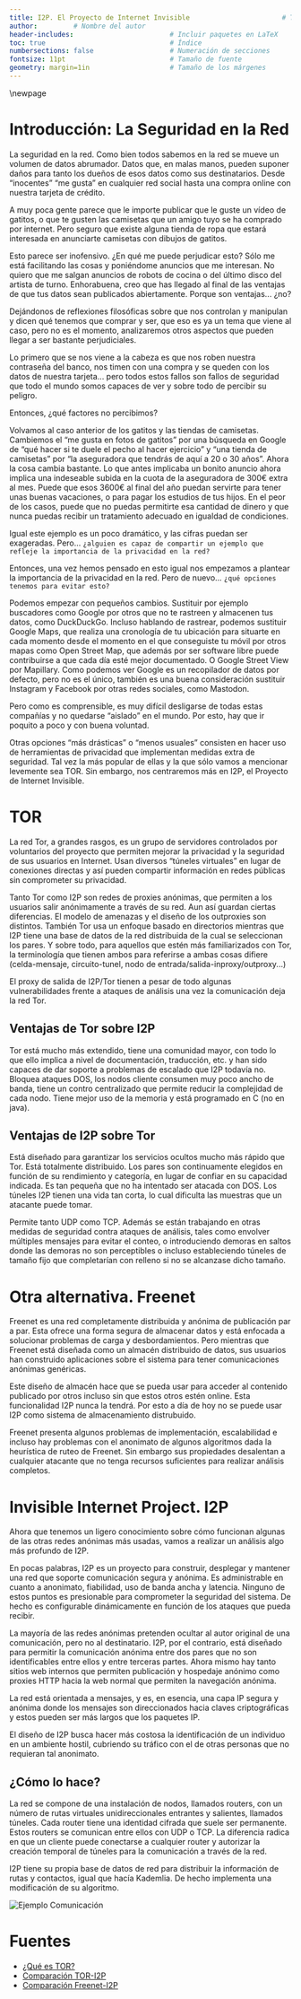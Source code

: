 ```yaml
---
title: I2P. El Proyecto de Internet Invisible						# Título
author: 		# Nombre del autor
header-includes:      	 	        	# Incluir paquetes en LaTeX
toc: true                   			# Índice
numbersections: false       			# Numeración de secciones
fontsize: 11pt              			# Tamaño de fuente
geometry: margin=1in        			# Tamaño de los márgenes
---
```


\newpage

# Introducción: La Seguridad en la Red

La seguridad en la red. Como bien todos sabemos en la red se mueve un
volumen de datos abrumador. Datos que, en malas manos, pueden suponer
daños para tanto los dueños de esos datos como sus
destinatarios. Desde “inocentes” “me gusta” en cualquier red social
hasta una compra online con nuestra tarjeta de crédito.

A muy poca gente parece que le importe publicar que le guste un vídeo
de gatitos, o que te gusten las camisetas que un amigo tuyo se ha
comprado por internet. Pero seguro que existe alguna tienda de ropa
que estará interesada en anunciarte camisetas con dibujos de gatitos.

Esto parece ser inofensivo. ¿En qué me puede perjudicar esto? Sólo me
está facilitando las cosas y poniéndome anuncios que me interesan. No
quiero que me salgan anuncios de robots de cocina o del último disco
del artista de turno. Enhorabuena, creo que has llegado al final de
las ventajas de que tus datos sean publicados abiertamente. Porque son
ventajas... ¿no?

Dejándonos de reflexiones filosóficas sobre que nos controlan y
manipulan y dicen qué tenemos que comprar y ser, que eso es ya un tema
que viene al caso, pero no es el momento, analizaremos otros aspectos
que pueden llegar a ser bastante perjudiciales.

Lo primero que se nos viene a la cabeza es que nos roben nuestra
contraseña del banco, nos timen con una compra y se queden con los
datos de nuestra tarjeta... pero todos estos fallos son fallos de
seguridad que todo el mundo somos capaces de ver y sobre todo de
percibir su peligro.

Entonces, ¿qué factores no percibimos?

Volvamos al caso anterior de los gatitos y las tiendas de
camisetas. Cambiemos el “me gusta en fotos de gatitos” por una búsqueda
en Google de “qué hacer si te duele el pecho al hacer ejercicio” y
“una tienda de camisetas” por “la aseguradora que tendrás de aquí a 20
o 30 años”. Ahora la cosa cambia bastante. Lo que antes implicaba un
bonito anuncio ahora implica una indeseable subida en la cuota de la
aseguradora de 300€ extra al mes. Puede que esos 3600€ al final del
año puedan servirte para tener unas buenas vacaciones, o para pagar
los estudios de tus hijos. En el peor de los casos, puede que no
puedas permitirte esa cantidad de dinero y que nunca puedas recibir un
tratamiento adecuado en igualdad de condiciones.

Igual este ejemplo es un poco dramático, y las cifras puedan ser
exageradas. Pero... `¿alguien es capaz de compartir un ejemplo que
refleje la importancia de la privacidad en la red?`
<!-- Se pregunta a la audiencia -->

Entonces, una vez hemos pensado en esto igual nos empezamos a plantear
la importancia de la privacidad en la red. Pero de nuevo... 
`¿qué opciones tenemos para evitar esto?`

Podemos empezar con pequeños cambios. Sustituir por ejemplo buscadores
como Google por otros que no te rastreen y almacenen tus datos, como
DuckDuckGo. Incluso hablando de rastrear, podemos sustituir Google
Maps, que realiza una cronología de tu ubicación para situarte en cada
momento desde el momento en el que conseguiste tu móvil por otros
mapas como Open Street Map, que además por ser software libre puede
contribuirse a que cada día esté mejor documentado. O Google Street
View por Mapillary. Como podemos ver Google es un recopilador de datos
por defecto, pero no es el único, también es una buena consideración
sustituir Instagram y Facebook por otras redes sociales, como
Mastodon.

Pero como es comprensible, es muy difícil desligarse de todas estas
compañías y no quedarse “aislado” en el mundo. Por esto, hay que ir
poquito a poco y con buena voluntad.


Otras opciones “más drásticas” o “menos usuales” consisten en hacer uso
de herramientas de privacidad que implementan medidas extra de
seguridad. Tal vez la más popular de ellas y la que sólo vamos a
mencionar levemente sea TOR. Sin embargo, nos centraremos más en I2P,
el Proyecto de Internet Invisible.

# TOR

La red Tor, a grandes rasgos, es un grupo de servidores controlados
por voluntarios del proyecto que permiten mejorar la privacidad y la
seguridad de sus usuarios en Internet. Usan diversos “túneles
virtuales” en lugar de conexiones directas y así pueden compartir
información en redes públicas sin comprometer su privacidad.

Tanto Tor como I2P son redes de proxies anónimas, que permiten a los
usuarios salir anónimamente a través de su red. Aun así guardan
ciertas diferencias. El modelo de amenazas y el diseño de los
outproxies son distintos. También Tor usa un enfoque basado en
directorios mientras que I2P tiene una base de datos de la red
distribuida de la cual se seleccionan los pares. Y sobre todo, para
aquellos que estén más familiarizados con Tor, la terminología que
tienen ambos para referirse a ambas cosas difiere (celda-mensaje,
circuito-tunel, nodo de entrada/salida-inproxy/outproxy...)

El proxy de salida de I2P/Tor tienen a pesar de todo algunas
vulnerabilidades frente a ataques de análisis una vez la comunicación
deja la red Tor.

## Ventajas de Tor sobre I2P

Tor está mucho más extendido, tiene una comunidad mayor, con todo lo
que ello implica a nivel de documentación, traducción, etc. y han sido
capaces de dar soporte a problemas de escalado que I2P todavía
no. Bloquea ataques DOS, los nodos cliente consumen muy poco ancho de
banda, tiene un contro centralizado que permite reducir la complejidad
de cada nodo. Tiene mejor uso de la memoria y está programado en C (no
en java). 


## Ventajas de I2P sobre Tor

Está diseñado para garantizar los servicios ocultos mucho más rápido
que Tor. Está totalmente distribuido. Los pares son continuamente
elegidos en función de su rendimiento y categoría, en lugar de confiar
en su capacidad indicada. Es tan pequeña que no ha intentado ser
atacada con DOS. Los túneles I2P tienen una vida tan corta, lo cual
dificulta las muestras que un atacante puede tomar.
<!-- Insertar foto de Mr.Meeseek -->
Permite tanto UDP como TCP. Además se están trabajando en otras
medidas de seguridad contra ataques de análisis, tales como envolver
múltiples mensajes para evitar el conteo, o introduciendo demoras en
saltos donde las demoras no son perceptibles o incluso estableciendo
túneles de tamaño fijo que completarían con relleno si no se alcanzase
dicho tamaño.

# Otra alternativa. Freenet

Freenet es una red completamente distribuida y anónima de publicación
par a par. Esta ofrece una forma segura de almacenar datos y está
enfocada a solucionar problemas de carga y desbordamientos. Pero
mientras que Freenet está diseñada como un almacén distribuido de
datos, sus usuarios han construido aplicaciones sobre el sistema para
tener comunicaciones anónimas genéricas.

Este diseño de almacén hace que se pueda usar para acceder al
contenido publicado por otros incluso sin que estos otros estén
online. Esta funcionalidad I2P nunca la tendrá. Por esto a día de hoy
no se puede usar I2P como sistema de almacenamiento distrubuido.

Freenet presenta algunos problemas de implementación, escalabilidad e
incluso hay problemas con el anonimato de algunos algoritmos dada la
heurística de ruteo de Freenet. Sin embargo sus propiedades desalentan
a cualquier atacante que no tenga recursos suficientes para realizar
análisis completos.

# Invisible Internet Project. I2P

Ahora que tenemos un ligero conocimiento sobre cómo funcionan algunas
de las otras redes anónimas más usadas, vamos a realizar un análisis
algo más profundo de I2P.

En pocas palabras, I2P es un proyecto para construir, desplegar y
mantener una red que soporte comunicación segura y anónima. Es
administrable en cuanto a anonimato, fiabilidad, uso de banda ancha y
latencia. Ninguno de estos puntos es presionable para comprometer la
seguridad del sistema. De hecho es configurable dinámicamente en
función de los ataques que pueda recibir.

La mayoría de las redes anónimas pretenden ocultar al autor original
de una comunicación, pero no al destinatario. I2P, por el contrario,
está diseñado para permitir la comunicación anónima entre dos pares
que no son identificables entre ellos y entre terceras partes. Ahora
mismo hay tanto sitios web internos que permiten publicación y
hospedaje anónimo como proxies HTTP hacia la web normal que permiten
la navegación anónima.

La red está orientada a mensajes, y es, en esencia, una capa IP segura
y anónima donde los mensajes son direccionados hacia claves
criptográficas y estos pueden ser más largos que los paquetes IP.

El diseño de I2P busca hacer más costosa la identificación de un
individuo en un ambiente hostil, cubriendo su tráfico con el de otras
personas que no requieran tal anonimato.

## ¿Cómo lo hace?

La red se compone de una instalación de nodos, llamados routers, con un
número de rutas virtuales unidireccionales entrantes y salientes,
llamados túneles. Cada router tiene una identidad cifrada que suele
ser permanente. Estos routers se comunican entre ellos con UDP o
TCP. La diferencia radica en que un cliente puede conectarse
a cualquier router y autorizar la creación temporal de túneles para
la comunicación a través de la red.

I2P tiene su propia base de datos de red para distribuir la
información de rutas y contactos, igual que hacía Kademlia. De
hecho implementa una modificación de su algoritmo.

<!--Imagen Comunicación Alice,Bob,Charlie,Dave-->
![Ejemplo Comunicación](img/EjemploComunicacion.png)

# Fuentes

* [¿Qué es TOR?](https://www.torproject.org/about/overview.html.en)
* [Comparación TOR-I2P](https://geti2p.net/es/comparison/tor)
* [Comparación Freenet-I2P](https://geti2p.net/es/comparison/freenet)

